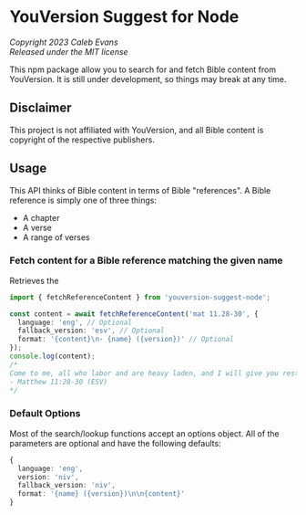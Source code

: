 # YouVersion Suggest for Node

_Copyright 2023 Caleb Evans_  
_Released under the MIT license_

This npm package allow you to search for and fetch Bible content from
YouVersion. It is still under development, so things may break at any time.

## Disclaimer

This project is not affiliated with YouVersion, and all Bible content is
copyright of the respective publishers.

## Usage

This API thinks of Bible content in terms of Bible "references". A Bible reference is simply one of three things:

- A chapter
- A verse
- A range of verses

### Fetch content for a Bible reference matching the given name

Retrieves the

```ts
import { fetchReferenceContent } from 'youversion-suggest-node';

const content = await fetchReferenceContent('mat 11.28-30', {
  language: 'eng', // Optional
  fallback_version: 'esv', // Optional
  format: '{content}\n- {name} ({version})' // Optional
});
console.log(content);
/*
Come to me, all who labor and are heavy laden, and I will give you rest. Take my yoke upon you, and learn from me, for I am gentle and lowly in heart, and you will find rest for your souls. For my yoke is easy, and my burden is light.”
- Matthew 11:28-30 (ESV)
*/
```

### Default Options

Most of the search/lookup functions accept an options object. All of the parameters are optional and have the following defaults:

```ts
{
  language: 'eng',
  version: 'niv',
  fallback_version: 'niv',
  format: '{name} ({version})\n\n{content}'
}
```
